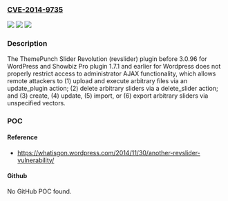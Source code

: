 ### [CVE-2014-9735](https://cve.mitre.org/cgi-bin/cvename.cgi?name=CVE-2014-9735)
![](https://img.shields.io/static/v1?label=Product&message=n%2Fa&color=blue)
![](https://img.shields.io/static/v1?label=Version&message=n%2Fa&color=blue)
![](https://img.shields.io/static/v1?label=Vulnerability&message=n%2Fa&color=brighgreen)

### Description

The ThemePunch Slider Revolution (revslider) plugin before 3.0.96 for WordPress and Showbiz Pro plugin 1.7.1 and earlier for Wordpress does not properly restrict access to administrator AJAX functionality, which allows remote attackers to (1) upload and execute arbitrary files via an update_plugin action; (2) delete arbitrary sliders via a delete_slider action; and (3) create, (4) update, (5) import, or (6) export arbitrary sliders via unspecified vectors.

### POC

#### Reference
- https://whatisgon.wordpress.com/2014/11/30/another-revslider-vulnerability/

#### Github
No GitHub POC found.

